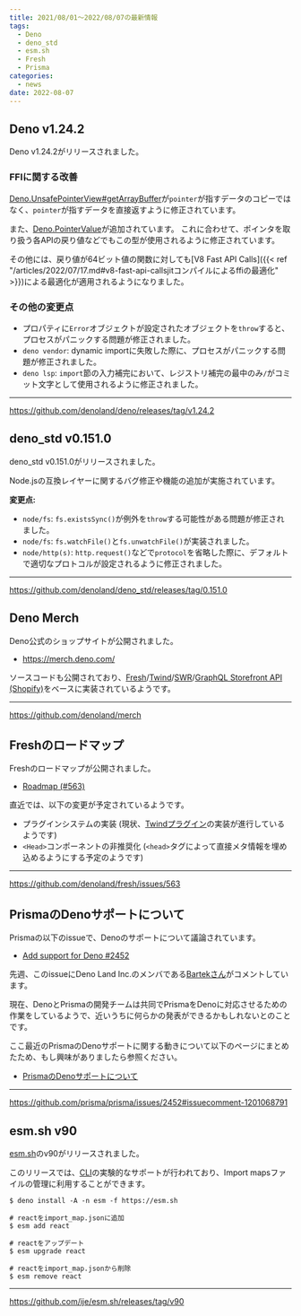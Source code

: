 ```yaml
---
title: 2021/08/01〜2022/08/07の最新情報
tags:
  - Deno
  - deno_std
  - esm.sh
  - Fresh
  - Prisma
categories:
  - news
date: 2022-08-07
---
```


## Deno v1.24.2

Deno v1.24.2がリリースされました。

### FFIに関する改善

[Deno.UnsafePointerView#getArrayBuffer](https://doc.deno.land/https://raw.githubusercontent.com/denoland/deno/v1.24.2/cli/dts/lib.deno.unstable.d.ts/~/Deno.UnsafePointerView#getArrayBuffer)が`pointer`が指すデータのコピーではなく、`pointer`が指すデータを直接返すように修正されています。

また、[Deno.PointerValue](https://doc.deno.land/https://raw.githubusercontent.com/denoland/deno/v1.24.2/cli/dts/lib.deno.unstable.d.ts/~/Deno.PointerValue)が追加されています。
これに合わせて、ポインタを取り扱う各APIの戻り値などでもこの型が使用されるように修正されています。

その他には、戻り値が64ビット値の関数に対しても[V8 Fast API Calls]({{< ref "/articles/2022/07/17.md#v8-fast-api-callsjitコンパイルによるffiの最適化" >}})による最適化が適用されるようになりました。

### その他の変更点

- プロパティに`Error`オブジェクトが設定されたオブジェクトを`throw`すると、プロセスがパニックする問題が修正されました。
- `deno vendor`: dynamic importに失敗した際に、プロセスがパニックする問題が修正されました。
- `deno lsp`: `import`節の入力補完において、レジストリ補完の最中のみ`/`がコミット文字として使用されるように修正されました。

---

https://github.com/denoland/deno/releases/tag/v1.24.2

## deno_std v0.151.0

deno_std v0.151.0がリリースされました。

Node.jsの互換レイヤーに関するバグ修正や機能の追加が実施されています。

**変更点:**

- `node/fs`: `fs.existsSync()`が例外を`throw`する可能性がある問題が修正されました。
- `node/fs`: `fs.watchFile()`と`fs.unwatchFile()`が実装されました。
- `node/http(s)`: `http.request()`などで`protocol`を省略した際に、デフォルトで適切なプロトコルが設定されるように修正されました。

---

https://github.com/denoland/deno_std/releases/tag/0.151.0

## Deno Merch

Deno公式のショップサイトが公開されました。

- https://merch.deno.com/

ソースコードも公開されており、[Fresh](https://github.com/denoland/fresh)/[Twind](https://github.com/tw-in-js/twind)/[SWR](https://github.com/vercel/swr)/[GraphQL Storefront API (Shopify)](https://shopify.dev/api/storefront)をベースに実装されているようです。

---

https://github.com/denoland/merch

## Freshのロードマップ

Freshのロードマップが公開されました。

- [Roadmap (#563)](https://github.com/denoland/fresh/issues/563)

直近では、以下の変更が予定されているようです。

- プラグインシステムの実装 (現状、[Twindプラグイン](https://github.com/denoland/fresh/pull/513)の実装が進行しているようです)
- `<Head>`コンポーネントの非推奨化 (`<head>`タグによって直接メタ情報を埋め込めるようにする予定のようです)

---

https://github.com/denoland/fresh/issues/563

## PrismaのDenoサポートについて

Prismaの以下のissueで、Denoのサポートについて議論されています。

- [Add support for Deno #2452](https://github.com/prisma/prisma/issues/2452)

先週、このissueにDeno Land Inc.のメンバである[Bartekさん](https://github.com/bartlomieju)がコメントしています。

現在、DenoとPrismaの開発チームは共同でPrismaをDenoに対応させるための作業をしているようで、近いうちに何らかの発表ができるかもしれないとのことです。

ここ最近のPrismaのDenoサポートに関する動きについて以下のページにまとめたため、もし興味がありましたら参照ください。

- [PrismaのDenoサポートについて](https://scrapbox.io/uki00a/Prisma%E3%81%AEDeno%E3%82%B5%E3%83%9D%E3%83%BC%E3%83%88%E3%81%AB%E3%81%A4%E3%81%84%E3%81%A6)

---

https://github.com/prisma/prisma/issues/2452#issuecomment-1201068791

## esm.sh v90

[esm.sh](https://github.com/ije/esm.sh)のv90がリリースされました。

このリリースでは、[CLI](https://github.com/ije/esm.sh/blob/v90/server/embed/deno_cli.ts)の実験的なサポートが行われており、Import mapsファイルの管理に利用することができます。

```shell
$ deno install -A -n esm -f https://esm.sh

# reactをimport_map.jsonに追加
$ esm add react

# reactをアップデート
$ esm upgrade react

# reactをimport_map.jsonから削除
$ esm remove react
```

---

https://github.com/ije/esm.sh/releases/tag/v90

